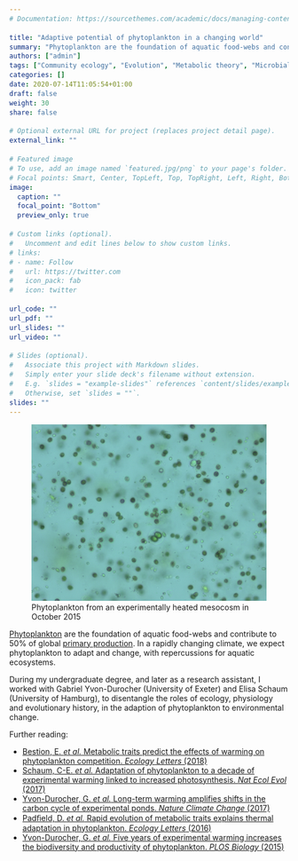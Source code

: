 ```yaml
---
# Documentation: https://sourcethemes.com/academic/docs/managing-content/

title: "Adaptive potential of phytoplankton in a changing world"
summary: "Phytoplankton are the foundation of aquatic food-webs and contribute to 50% of global primary production. In a rapidly changing climate, we expect phytoplankton to adapt and change, with repercussions for aquatic ecosystems."
authors: ["admin"]
tags: ["Community ecology", "Evolution", "Metabolic theory", "Microbial ecology", "Past"]
categories: []
date: 2020-07-14T11:05:54+01:00
draft: false
weight: 30
share: false

# Optional external URL for project (replaces project detail page).
external_link: ""

# Featured image
# To use, add an image named `featured.jpg/png` to your page's folder.
# Focal points: Smart, Center, TopLeft, Top, TopRight, Left, Right, BottomLeft, Bottom, BottomRight.
image:
  caption: ""
  focal_point: "Bottom"
  preview_only: true

# Custom links (optional).
#   Uncomment and edit lines below to show custom links.
# links:
# - name: Follow
#   url: https://twitter.com
#   icon_pack: fab
#   icon: twitter

url_code: ""
url_pdf: ""
url_slides: ""
url_video: ""

# Slides (optional).
#   Associate this project with Markdown slides.
#   Simply enter your slide deck's filename without extension.
#   E.g. `slides = "example-slides"` references `content/slides/example-slides.md`.
#   Otherwise, set `slides = ""`.
slides: ""
---
```


<figure>
  <img src="featured.jpg" width = "800">
  <figcaption>Phytoplankton from an experimentally heated mesocosm in October 2015</figcaption>
</figure>

[Phytoplankton](https://en.wikipedia.org/wiki/Phytoplankton) are the foundation of aquatic food-webs and contribute to 50% of global [primary production](https://en.wikipedia.org/wiki/Primary_production). In a rapidly changing climate, we expect phytoplankton to adapt and change, with repercussions for aquatic ecosystems.

During my undergraduate degree, and later as a research assistant, I worked with Gabriel Yvon-Durocher (University of Exeter) and Elisa Schaum (University of Hamburg), to disentangle the roles of ecology, physiology and evolutionary history, in the adaption of phytoplankton to environmental change.

Further reading:
*	[Bestion, E. _et al._ Metabolic traits predict the effects of warming on phytoplankton competition. _Ecology Letters_ (2018)]( https://doi.org/10.1111/ele.12932)
*	[Schaum, C-E. _et al._ Adaptation of phytoplankton to a decade of experimental warming linked to increased photosynthesis. _Nat Ecol Evol_ (2017)](https://doi.org/10.1038/s41559-017-0094)
*	[Yvon-Durocher, G. _et al._ Long-term warming amplifies shifts in the carbon cycle of experimental ponds. _Nature Climate Change_ (2017)](https://doi.org/10.1038/nclimate3229)
*	[Padﬁeld, D. _et al._ Rapid evolution of metabolic traits explains thermal adaptation in phytoplankton. _Ecology Letters_ (2016)](https://doi.org/10.1111/ele.12545)
*	 [Yvon-Durocher, G. _et al._ Five years of experimental warming increases the biodiversity and productivity of phytoplankton. _PLOS Biology_ (2015)](https://doi.org/10.1371/journal.pbio.1002324)

